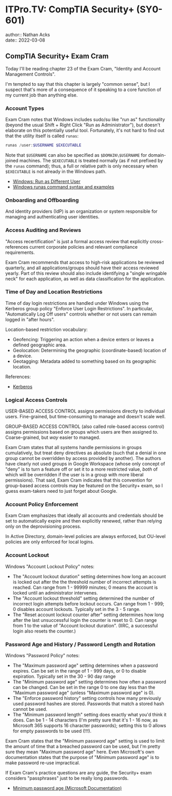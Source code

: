 # ITPro.TV: CompTIA Security+ (SY0-601)

author:: Nathan Acks  
date:: 2022-03-08

## CompTIA Security+ Exam Cram

Today I'll be reading chapter 23 of the Exam Cram, "Identity and Account Management Controls".

I'm tempted to say that this chapter is largely "common sense", but I suspect that's more of a consequence of it speaking to a core function of my current job than anything else.

### Account Types

Exam Cram notes that Windows includes sudo/su like "run as" functionality (beyond the usual Shift + Right Click "Run as Administrator"), but doesn't elaborate on this potentially useful tool. Fortunately, it's not hard to find out that the utility itself is called `runas`:

```powershell
runas /user:$USERNAME $EXECUTABLE
```

Note that `$USERNAME` can also be specified as `$DOMAIN\$USERNAME` for domain-joined machines. The `$EXECUTABLE` is treated normally (as if not prefixed by the `runas` command); thus, a full or relative path is only necessary when `$EXECUTABLE` is not already in the Windows path.

* [Windows: Run as Different User](https://www.shellhacks.com/windows-run-as-different-user/)
* [Windows runas command syntax and examples](https://www.windows-commandline.com/windows-runas-command-prompt/)

### Onboarding and Offboarding

And identity providers (IdP) is an organization or system responsible for managing and authenticating user identities.

### Access Auditing and Reviews

"Access recertification" is just a formal access review that explicitly cross-references current corporate policies and relevant compliance requirements.

Exam Cram recommends that access to high-risk applications be reviewed quarterly, and all applications/groups should have their access reviewed yearly. Part of this review should also include identifying a "single wringable neck" for each application, as well as data classification for the application.

### Time of Day and Location Restrictions

Time of day login restrictions are handled under Windows using the Kerberos group policy "Enforce User Login Restrictions". In particular, "Automatically Log Off users" controls whether or not users can remain logged in "after hours".

Location-based restriction vocabulary:

* Geofencing: Triggering an action when a device enters or leaves a defined geographic area.
* Geolocation: Determining the geographic (coordinate-based) location of a device.
* Geotagging: Metadata added to something based on its geographic location.

References:

* [Kerberos](../notes/kerberos.md)

### Logical Access Controls

USER-BASED ACCESS CONTROL assigns permissions directly to individual users. Fine-grained, but time-consuming to manage and doesn't scale well.

GROUP-BASED ACCESS CONTROL (also called role-based access control) assigns permissions based on groups which users are then assigned *to*. Coarse-grained, but *way* easier to managed.

Exam Cram states that all systems handle permissions in groups cumulatively, but treat deny directives as absolute (such that a denial in one group cannot be overridden by access provided by another). The authors have clearly not used groups in Google Workspace (whose only concept of "deny" is to turn a feature off or set it to a more restricted value, *both* of which will be overridden if the user is in a group with more liberal permissions). That said, Exam Cram indicates that this convention for group-based access controls may be featured on the Security+ exam, so I guess exam-takers need to just forget about Google.

### Account Policy Enforcement

Exam Cram emphasizes that ideally all accounts and credentials should be set to automatically expire and then explicitly renewed, rather than relying only on the deprovisioning process.

In Active Directory, domain-level policies are always enforced, but OU-level policies are only enforced for local logins.

### Account Lockout

Windows "Account Lockout Policy" notes:

* The "Account lockout duration" setting determines how long an account is locked out after the the threshold number of incorrect attempts is reached. Can range from 1 - 99999 minutes; 0 means the account is locked until an administrator intervenes.
* The "Account lockout threshold" setting determined the number of incorrect login attempts before lockout occurs. Can range from 1 - 999; 0 disables account lockouts. Typically set in the 3 - 5 range.
* The "Reset account lockout counter after" setting determines how long after the last unsuccessful login the counter is reset to 0. Can range from 1 to the value of "Account lockout duration". (IIRC, a successful login also resets the counter.)

### Password Age and History / Password Length and Rotation

Windows "Password Policy" notes:

* The "Maximum password age" setting determines when a password expires. Can be set in the range of 1 - 999 days, or 0 to disable expiration. Typically set in the 30 - 90 day range
* The "Minimum password age" setting determines how often a password can be changed. Can be set in the range 0 to one day less than the "Maximum password age" (unless "Maximum password age" is 0).
* The "Enforce password history" setting controls how many previously used password hashes are stored. Passwords that match a stored hash cannot be used.
* The "Minimum password length" setting does exactly what you'd think it does. Can be 1 - 14 characters (I'm pretty sure that it's 1 - 16 now, as Microsoft 365 supports 16 character passwords); setting this to 0 allows for empty passwords to be used (!!!).

Exam Cram states that the "Minimum password age" setting is used to limit the amount of time that a breached password can be used, but I'm pretty sure they mean "Maximum password age" here. Even Microsoft's own documentation states that the purpose of "Minimum password age" is to make password re-use impractical.

If Exam Cram's practice questions are any guide, the Security+ exam considers "passphrases" just to be really long passwords.

* [Minimum password age (Microsoft Documentation)](https://docs.microsoft.com/windows/security/threat-protection/security-policy-settings/minimum-password-age)
